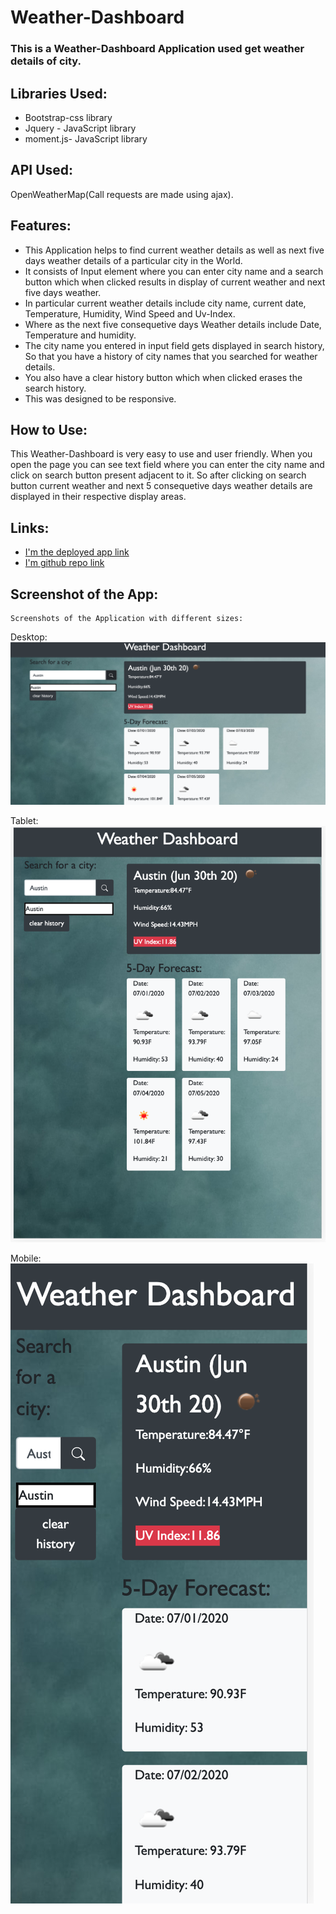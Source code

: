 # Weather-Dashboard
###  This is a Weather-Dashboard Application used get weather details of city.

## Libraries Used:
* Bootstrap-css library
* Jquery - JavaScript library
* moment.js- JavaScript library

## API Used:
OpenWeatherMap(Call requests are made using ajax).

## Features:
* This Application helps to find current weather details as well as next five days weather details of a particular city in the World.
* It consists of Input element where you can enter city name and a search button which when clicked results in display of current weather and next five days weather.
* In particular current weather details include city name, current date, Temperature, Humidity, Wind Speed and Uv-Index.
* Where as the next five consequetive days Weather details include Date, Temperature and humidity.
* The city name you entered in input field gets displayed in search history, So that you have a history of city names that you searched for weather details.
* You also have a clear history button which when clicked erases the search history.
* This was designed to be responsive.

## How to Use:
 This Weather-Dashboard is very easy to use and user friendly. When you open the page you can see text field where you can enter the city name and click on search button present adjacent to it. So after clicking on search button current weather and next 5 consequetive days weather details are displayed in their respective display areas.

 ## Links:
 * [I'm the deployed app link](https://himaja830.github.io/Weather-Dashboard/.)
 * [I'm github repo link](https://github.com/himaja830/Weather-Dashboard)

 ## Screenshot of the App:
    Screenshots of the Application with different sizes:

Desktop:
![desktop](https://github.com/himaja830/Weather-Dashboard/blob/master/assets/images/desktop.png)


Tablet:
![Tablet](https://github.com/himaja830/Weather-Dashboard/blob/master/assets/images/tablet.png)


Mobile:
![Mobile](https://github.com/himaja830/Weather-Dashboard/blob/master/assets/images/Mobile.png)



